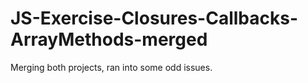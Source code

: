 # JS-Exercise-Closures-Callbacks-ArrayMethods-merged
Merging both projects, ran into some odd issues.
